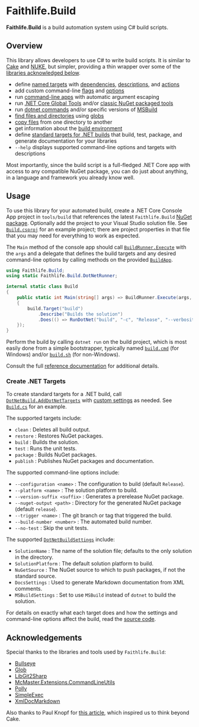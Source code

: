 # Faithlife.Build

**Faithlife.Build** is a build automation system using C# build scripts.

## Overview

This library allows developers to use C# to write build scripts. It is similar to [Cake](https://cakebuild.net/) and [NUKE](https://nuke.build/), but simpler, providing a thin wrapper over some of the [libraries acknowledged below](#acknowledgements).

* define [named targets](Faithlife.Build/BuildApp/Target.md) with [dependencies](Faithlife.Build/BuildTarget/DependsOn.md), [descriptions](Faithlife.Build/BuildTarget/Describe.md), and [actions](Faithlife.Build/BuildTarget/Does.md)
* add custom command-line [flags](Faithlife.Build/BuildApp/AddFlag.md) and [options](Faithlife.Build/BuildApp/AddOption.md)
* run [command-line apps](Faithlife.Build/AppRunner.md) with automatic argument escaping
* run [.NET Core Global Tools](Faithlife.Build/DotNetTools.md) and/or [classic NuGet packaged tools](Faithlife.Build/DotNetTools.md)
* run [dotnet commands](Faithlife.Build/DotNetRunner.md) and/or specific versions of [MSBuild](Faithlife.Build/MSBuildRunner.md)
* [find files and directories](Faithlife.Build/BuildUtility.md) using [globs](https://github.com/kthompson/glob/)
* [copy files](Faithlife.Build/BuildUtility/CopyFiles.md) from one directory to another
* get information about the [build environment](Faithlife.Build/BuildEnvironment.md)
* define [standard targets for .NET builds](#create-net-targets) that build, test, package, and generate documentation for your libraries
* `--help` displays supported command-line options and targets with descriptions

Most importantly, since the build script is a full-fledged .NET Core app with access to any compatible NuGet package, you can do just about anything, in a language and framework you already know well.

## Usage

To use this library for your automated build, create a .NET Core Console App project in `tools/build` that references the latest `Faithlife.Build` [NuGet package](https://www.nuget.org/packages/Faithlife.Build). Optionally add the project to your Visual Studio solution file. See [`Build.csproj`](https://github.com/Faithlife/FaithlifeBuild/blob/master/tools/Build/Build.csproj) for an example project; there are project properties in that file that you may need for everything to work as expected.

The `Main` method of the console app should call [`BuildRunner.Execute`](Faithlife.Build/BuildRunner/Execute.md) with the `args` and a delegate that defines the build targets and any desired command-line options by calling methods on the provided [`BuildApp`](Faithlife.Build/BuildApp.md).

```csharp
using Faithlife.Build;
using static Faithlife.Build.DotNetRunner;

internal static class Build
{
    public static int Main(string[] args) => BuildRunner.Execute(args, build =>
    {
        build.Target("build")
            .Describe("Builds the solution")
            .Does(() => RunDotNet("build", "-c", "Release", "--verbosity", "normal"));
    });
}
```

Perform the build by calling `dotnet run` on the build project, which is most easily done from a simple bootstrapper, typically named [`build.cmd`](https://github.com/Faithlife/FaithlifeBuild/blob/master/build.cmd) (for Windows) and/or [`build.sh`](https://github.com/Faithlife/FaithlifeBuild/blob/master/build.sh) (for non-Windows).

Consult the full [reference documentation](Faithlife.Build.md) for additional details.

### Create .NET Targets

To create standard targets for a .NET build, call [`DotNetBuild.AddDotNetTargets`](Faithlife.Build/DotNetBuild/AddDotNetTargets.md) with [custom settings](Faithlife.Build/DotNetBuildSettings.md) as needed. See [`Build.cs`](https://github.com/Faithlife/FaithlifeBuild/blob/master/tools/Build/Build.cs) for an example.

The supported targets include:

* `clean` : Deletes all build output.
* `restore` : Restores NuGet packages.
* `build` : Builds the solution.
* `test` : Runs the unit tests.
* `package` : Builds NuGet packages.
* `publish` : Publishes NuGet packages and documentation.

The supported command-line options include:

* `--configuration <name>` : The configuration to build (default `Release`).
* `--platform <name>` : The solution platform to build.
* `--version-suffix <suffix>` : Generates a prerelease NuGet package.
* `--nuget-output <path>` : Directory for the generated NuGet package (default `release`).
* `--trigger <name>` : The git branch or tag that triggered the build.
* `--build-number <number>` : The automated build number.
* `--no-test` : Skip the unit tests.

The supported [`DotNetBuildSettings`](Faithlife.Build/DotNetBuildSettings.md) include:

* `SolutionName` : The name of the solution file; defaults to the only solution in the directory.
* `SolutionPlatform` : The default solution platform to build.
* `NuGetSource` : The NuGet source to which to push packages, if not the standard source.
* `DocsSettings` : Used to generate Markdown documentation from XML comments.
* `MSBuildSettings` : Set to use `MSBuild` instead of `dotnet` to build the solution.

For details on exactly what each target does and how the settings and command-line options affect the build, read the [source code](https://github.com/Faithlife/FaithlifeBuild/blob/master/src/Faithlife.Build/DotNetBuild.cs).

## Acknowledgements

Special thanks to the libraries and tools used by `Faithlife.Build`:

* [Bullseye](https://github.com/adamralph/bullseye)
* [Glob](https://github.com/kthompson/glob/)
* [LibGit2Sharp](https://github.com/libgit2/libgit2sharp/)
* [McMaster.Extensions.CommandLineUtils](https://github.com/natemcmaster/CommandLineUtils)
* [Polly](https://github.com/App-vNext/Polly)
* [SimpleExec](https://github.com/adamralph/simple-exec)
* [XmlDocMarkdown](http://ejball.com/XmlDocMarkdown/)

Also thanks to Paul Knopf for [this article](https://pknopf.com/post/2019-03-10-you-dont-need-cake-anymore-the-way-to-build-dotnet-projects-going-forward/), which inspired us to think beyond Cake.
